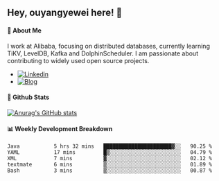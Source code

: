 ## Hey, ouyangyewei here! :wave:

#### :rocket: About Me
I work at Alibaba, focusing on distributed databases, currently learning TiKV, LevelDB, Kafka and DolphinScheduler. I am passionate about contributing to widely used open source projects.

- [![Linkedin](https://img.shields.io/badge/LinkedIn-ouyangyewei-blue)](https://www.linkedin.com/in/ouyangyewei/)
- [![Blog](https://img.shields.io/badge/Blog-yeweiouyang-orange)](https://blog.csdn.net/yeweiouyang)

#### :star2: Github Stats
[![Anurag's GitHub stats](https://github-readme-stats.vercel.app/api?username=ouyangyewei&show_icons=true&cache_seconds=3600&theme=tokyonight)](https://github.com/anuraghazra/github-readme-stats)

#### :bar_chart: Weekly Development Breakdown
<!--START_SECTION:waka-->

```text
Java           5 hrs 32 mins   ██████████████████████▓░░   90.25 %
YAML           17 mins         █▒░░░░░░░░░░░░░░░░░░░░░░░   04.79 %
XML            7 mins          ▓░░░░░░░░░░░░░░░░░░░░░░░░   02.12 %
textmate       6 mins          ▒░░░░░░░░░░░░░░░░░░░░░░░░   01.89 %
Bash           3 mins          ▒░░░░░░░░░░░░░░░░░░░░░░░░   00.87 %
```

<!--END_SECTION:waka-->
